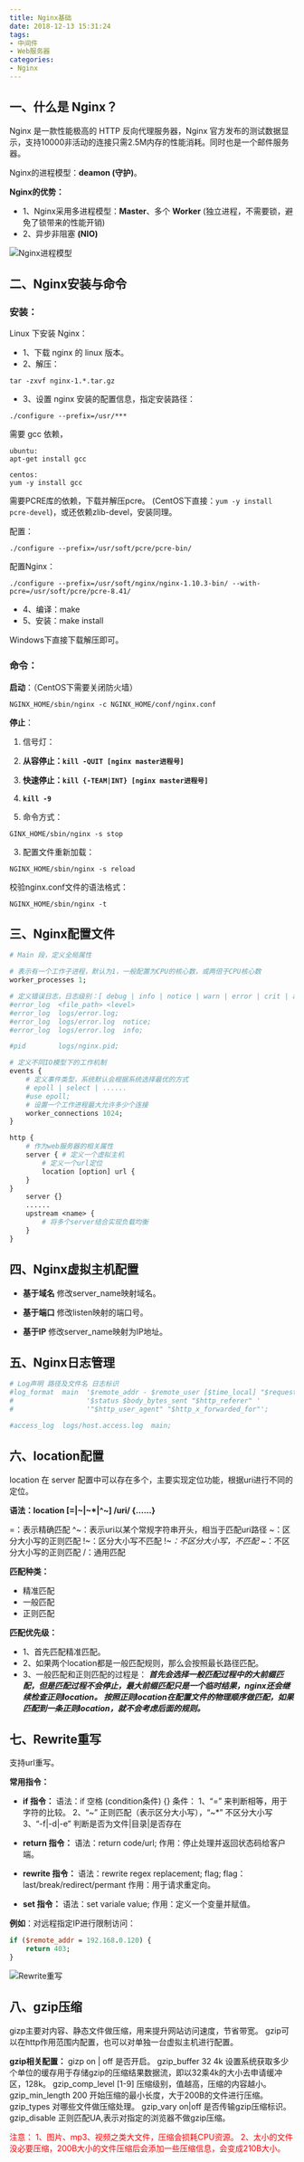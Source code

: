 ```yaml
---
title: Nginx基础
date: 2018-12-13 15:31:24
tags:
- 中间件
- Web服务器
categories:
- Nginx
---
```


## 一、什么是 Nginx？
Nginx 是一款性能极高的 HTTP 反向代理服务器，Nginx 官方发布的测试数据显示，支持10000非活动的连接只需2.5M内存的性能消耗。同时也是一个邮件服务器。

Nginx的进程模型：**deamon (守护)**。

 **Nginx的优势：**
 - 1、Nginx采用多进程模型：**Master**、多个 **Worker** (独立进程，不需要锁，避免了锁带来的性能开销)
 - 2、异步非阻塞 **(NIO)**

![Nginx进程模型](nginx-base/nginx1.png "Nginx进程模型")

<!-- more -->

## 二、Nginx安装与命令

### 安装：

Linux 下安装 Nginx：

 - 1、下载 nginx 的 linux 版本。
 - 2、解压：
```shell
tar -zxvf nginx-1.*.tar.gz
```
 - 3、设置 nginx 安装的配置信息，指定安装路径：
```shell
./configure --prefix=/usr/***
```
 需要 gcc 依赖，
```shell
ubuntu:
apt-get install gcc

centos:
yum -y install gcc
```
 需要PCRE库的依赖，下载并解压pcre。
 (CentOS下直接：`yum -y install pcre-devel`)，或还依赖zlib-devel，安装同理。

 配置：
 ```shell
 ./configure --prefix=/usr/soft/pcre/pcre-bin/
 ```
 配置Nginx：
 ```shell
 ./configure --prefix=/usr/soft/nginx/nginx-1.10.3-bin/ --with-pcre=/usr/soft/pcre/pcre-8.41/
 ```

 - 4、编译：make
 - 5、安装：make install

Windows下直接下载解压即可。

### 命令：

**启动**：（CentOS下需要关闭防火墙）

 ```shell
 NGINX_HOME/sbin/nginx -c NGINX_HOME/conf/nginx.conf
 ```

**停止**：
1. 信号灯：
 1. **从容停止：`kill -QUIT [nginx master进程号]`**
 2. **快速停止：`kill {-TEAM|INT} [nginx master进程号]`**
 3. **`kill -9`**

2. 命令方式：

 ```shell
 GINX_HOME/sbin/nginx -s stop
 ```

3. 配置文件重新加载：

 ```shell
 NGINX_HOME/sbin/nginx -s reload
 ```

 校验nginx.conf文件的语法格式：
 ```shell
 NGINX_HOME/sbin/nginx -t
 ```

## 三、Nginx配置文件

```perl
# Main 段，定义全局属性

# 表示有一个工作子进程，默认为1，一般配置为CPU的核心数，或两倍于CPU核心数
worker_processes 1;

# 定义错误日志，日志级别：[ debug | info | notice | warn | error | crit | alert | emerg ]
#error_log  <file_path> <level>
#error_log  logs/error.log;
#error_log  logs/error.log  notice;
#error_log  logs/error.log  info;

#pid        logs/nginx.pid;

# 定义不同IO模型下的工作机制
events {
    # 定义事件类型，系统默认会根据系统选择最优的方式
	# epoll | select | ......
    #use epoll;
    # 设置一个工作进程最大允许多少个连接
    worker_connections 1024;
}

http {
    # 作为web服务器的相关属性
    server { # 定义一个虚拟主机
	    # 定义一个url定位
        location [option] url {
    }
}
    server {}
    ......
    upstream <name> {
        # 将多个server结合实现负载均衡
    }
}

```

## 四、Nginx虚拟主机配置

 - **基于域名**
修改server_name映射域名。

 - **基于端口**
修改listen映射的端口号。

 - **基于IP**
修改server_name映射为IP地址。

## 五、Nginx日志管理

```perl
# Log声明 路径及文件名 日志标识
#log_format  main  '$remote_addr - $remote_user [$time_local] "$request" '
#                  '$status $body_bytes_sent "$http_referer" '
#                  '"$http_user_agent" "$http_x_forwarded_for"';

#access_log  logs/host.access.log  main;
```

## 六、location配置

location 在 server 配置中可以存在多个，主要实现定位功能，根据uri进行不同的定位。

**语法：location [=|~|~*|^~] /uri/ {......}**

=：表示精确匹配
^~：表示uri以某个常规字符串开头，相当于匹配uri路径
~：区分大小写的正则匹配
!~：区分大小写不匹配
!~*：不区分大小写，不匹配
~*：不区分大小写的正则匹配
/：通用匹配

**匹配种类：**
  - 精准匹配
  - 一般匹配
  - 正则匹配

**匹配优先级：**

 - 1、首先匹配精准匹配。
 - 2、如果两个location都是一般匹配规则，那么会按照最长路径匹配。
 - 3、一般匹配和正则匹配的过程是：
 **_首先会选择一般匹配过程中的大前缀匹配，但是匹配过程不会停止，最大前缀匹配只是一个临时结果，nginx还会继续检查正则location。
 按照正则location在配置文件的物理顺序做匹配，如果匹配到一条正则location，就不会考虑后面的规则。_**

## 七、Rewrite重写

支持url重写。

**常用指令：**

 - **if 指令：**
语法：if 空格 (condition条件) {}
条件：
1、“=” 来判断相等，用于字符的比较。
2、“~” 正则匹配（表示区分大小写），“~*” 不区分大小写
3、“-f|-d|-e” 判断是否为文件|目录|是否存在

 - **return 指令：**
语法：return code/url;
作用：停止处理并返回状态码给客户端。

 - **rewrite 指令：**
语法：rewrite regex replacement; flag;
flag：last/break/redirect/permant
作用：用于请求重定向。

 - **set 指令：**
语法：set variale value;
作用：定义一个变量并赋值。

**例如**：对远程指定IP进行限制访问：
```perl
if ($remote_addr = 192.168.0.120) {
    return 403;
}
```

![Rewrite重写](nginx-base/nginx2.png "Rewrite重写")

## 八、gzip压缩

gizp主要对内容、静态文件做压缩，用来提升网站访问速度，节省带宽。
gzip可以在http作用范围内配置，也可以对单独一台虚拟主机进行配置。

**gzip相关配置：**
gizp on | off 是否开启。
gzip_buffer 32 4k  设置系统获取多少个单位的缓存用于存储gzip的压缩结果数据流，即以32乘4k的大小去申请缓冲区，128k。
gzip_comp_level [1-9] 压缩级别，值越高，压缩的内容越小。
gzip_min_length 200 开始压缩的最小长度，大于200B的文件进行压缩。
gzip_types 对哪些文件做压缩处理。
gzip_vary on|off 是否传输gzip压缩标识。
gzip_disable 正则匹配UA,表示对指定的浏览器不做gzip压缩。

<font color="red">
注意：
1、图片、mp3、视频之类大文件，压缩会损耗CPU资源。
2、太小的文件没必要压缩，200B大小的文件压缩后会添加一些压缩信息，会变成210B大小。
</font>